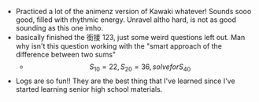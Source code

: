 - Practiced a lot of the animenz version of Kawaki whatever! Sounds sooo good, filled with rhythmic energy. Unravel altho hard, is not as good sounding as this one imho.
- basically finished the 銜接 123, just some weird questions left out. Man why isn't this question working with the "smart approach of the difference between two sums"
	- $$S_{10}=22, S_{20}=36, solve for S_{40}$$
- Logs are so fun!! They are the best thing that I've learned since I've started learning senior high school materials.